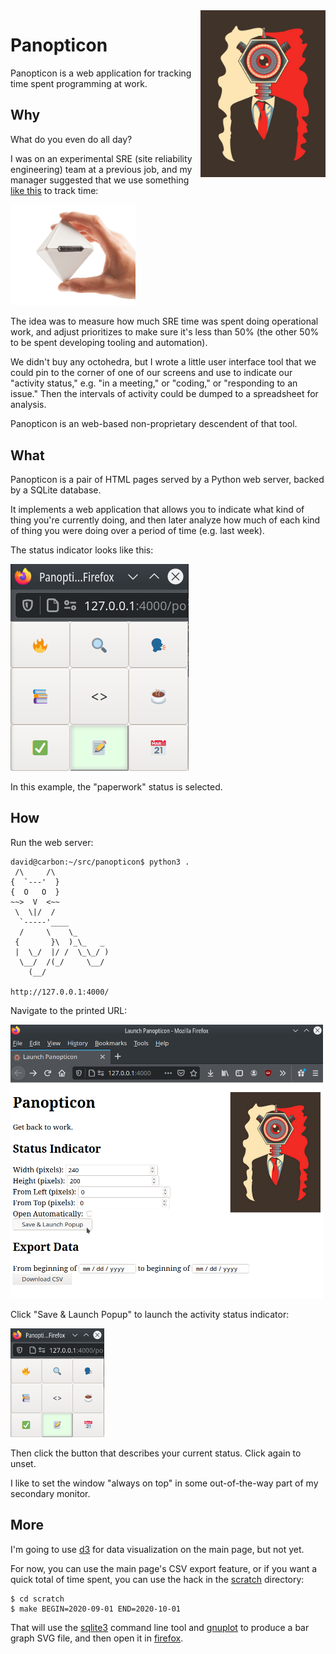 <img align="right" width="200" src="images/big_brother.jpg" alt="mascot" />

Panopticon
==========
Panopticon is a web application for tracking time spent programming at work.

Why
---
What do you even do all day?

I was on an experimental SRE (site reliability engineering) team at a previous
job, and my manager suggested that we use something [like this][1] to track
time:

<img width="200" src="images/timeular.png" alt="octohedron" />

The idea was to measure how much SRE time was spent doing operational work,
and adjust prioritizes to make sure it's less than 50% (the other 50% to be
spent developing tooling and automation).

We didn't buy any octohedra, but I wrote a little user interface tool that
we could pin to the corner of one of our screens and use to indicate our
"activity status," e.g. "in a meeting," or "coding," or "responding to an
issue." Then the intervals of activity could be dumped to a spreadsheet for
analysis.

Panopticon is an web-based non-proprietary descendent of that tool.

What
----
Panopticon is a pair of HTML pages served by a Python web server, backed by a
SQLite database.

It implements a web application that allows you to indicate what kind of thing
you're currently doing, and then later analyze how much of each kind of thing
you were doing over a period of time (e.g. last week).

The status indicator looks like this:

<img src="images/demo.png" alt="UI screenshot" />

In this example, the "paperwork" status is selected.

How
---
Run the web server:
```console
david@carbon:~/src/panopticon$ python3 .
 /\     /\
{  `---'  }
{  O   O  }
~~>  V  <~~
 \  \|/  /
  `-----'____
  /     \    \_
 {       }\  )_\_   _
 |  \_/  |/ /  \_\_/ )
  \__/  /(_/     \__/
    (__/

http://127.0.0.1:4000/
```

Navigate to the printed URL:

<img src="images/main.png" width="500" alt="screenshot of URL webpage" />

Click "Save & Launch Popup" to launch the activity status indicator:

<img src="images/demo.png" width="150" alt="screenshot of activity status indicator" />

Then click the button that describes your current status. Click again to unset.

I like to set the window "always on top" in some out-of-the-way part of my
secondary monitor.

More
----
I'm going to use [d3][2] for data visualization on the main page, but not yet.

For now, you can use the main page's CSV export feature, or if you want a quick
total of time spent, you can use the hack in the [scratch](scratch/) directory:
```console
$ cd scratch
$ make BEGIN=2020-09-01 END=2020-10-01
```
That will use the [sqlite3][3] command line tool and [gnuplot][4] to produce
a bar graph SVG file, and then open it in [firefox][5].

[1]: https://timeular.com/
[2]: https://d3js.org/
[3]: https://sqlite.org/cli.html
[4]: http://www.gnuplot.info/
[5]: https://www.mozilla.org/en-US/firefox/
